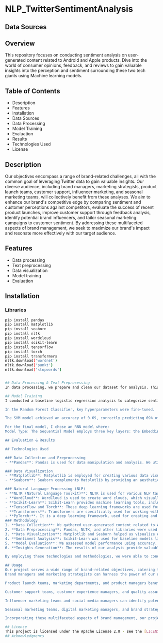 # NLP_TwitterSentimentAnalysis

## Data Sources


## Overview
This repository focuses on conducting sentiment analysis on user-generated content related to Android and Apple products. Dive into the world of consumer opinions, feedback, and reviews to gain valuable insights into the perception and sentiment surrounding these two tech giants using Machine learning models.

## Table of Contents
- Description
- Features
- Installation
- Data Sources
- Data Processing
- Model Training
- Evaluation
- Results
- Technologies Used
- License

## Description
Our objectives encompass a range of brand-related challenges, all with the common goal of leveraging Twitter data to gain valuable insights. Our diverse audience, including brand managers, marketing strategists, product launch teams, customer support, influencer marketing, and seasonal marketing teams, will collectively benefit from these analyses. We aim to enhance our brand's competitive edge by comparing sentiment and customer perceptions against competitors, evaluate the success of recent product launches, improve customer support through feedback analysis, identify potential brand influencers, and tailor seasonal marketing campaigns to customer sentiment. By addressing these multifaceted aspects of brand management, we seek to maximize our brand's impact and resonate more effectively with our target audience.

## Features
- Data processing
- Text preprocessing
- Data visualization
- Model training
- Evaluation

## Installation
### Libraries
```bash
pip install pandas
pip install matplotlib
pip install seaborn
pip install nltk
pip install wordcloud
pip install scikit-learn
pip install tensorflow
pip install torch
pip install transformers
nltk.download('wordnet')
nltk.download('punkt')
nltk.download('stopwords')


## Data Processing & Text Preprocessing
In data processing, we prepare and clean our dataset for analysis. This involves tasks like handling missing data, removing duplicates, and transforming data into a usable format. It ensures that the data is accurate and ready for analysis. Text preprocessing is specifically applied to text data. It involved tasks like tokenization (breaking text into words or phrases), removing stopwords (common words like "the" or "and"), and stemming (reducing words to their root form). For my case, I used Lemmatization over stemming. Text preprocessing makes text data suitable for natural language processing (NLP) tasks like sentiment analysis or topic modeling.

## Model Training
I conducted a baseline logistic regression analysis to categorize sentiment in text into three classes (1.0, 2.0, and 3.0). The precision for class 1.0 is 62%, while classes 2.0 and 3.0 have lower precision. Class 3.0 exhibits the highest recall at 88%, whereas class 2.0 has a lower recall. The F1-scores reflect a balance between precision and recall, with class 3.0 achieving the highest score (78%). The model's overall accuracy in sentiment classification is 68%.

In the Random Forest Classifier, key hyperparameters were fine-tuned. 'C' (regularization parameter) was set to 1, signifying low regularization. The 'kernel' used was 'rbf' for capturing nonlinear data patterns.

The SVM model achieved an accuracy of 0.69, correctly predicting 69% of instances. Class 1 showed decent precision but lower recall, indicating challenges in identifying this class. Class 3 performed well with high precision and recall. However, Class 2 had lower performance overall. In summary, the model excels in predicting Class 3 but struggles with Class 2.

For the final model, I chose an RNN model where:
Model Type: The Sequential Model employs three key layers: the Embedding Layer, which transforms words into 100-dimensional numerical vectors; the SimpleRNN Layer, which deciphers sequential data patterns into 128-dimensional representations; and the Dense Layer, facilitating decision-making among three categories. In summary, this Sequential Model interprets words, identifies text patterns, and classifies text into categories (e.g., positive, negative, or neutral sentiment) based on extensive training data.

## Evaluation & Results

## Technologies Used

### Data Collection and Preprocessing
- **Pandas**: Pandas is used for data manipulation and analysis. We utilize it to read, clean, and preprocess the Twitter data.

### Data Visualization
- **Matplotlib**: Matplotlib is employed for creating various data visualizations, including plots and charts that help us understand data patterns and trends.
- **Seaborn**: Seaborn complements Matplotlib by providing an aesthetically pleasing and high-level interface for creating informative and attractive statistical graphics.

### Natural Language Processing (NLP)
- **NLTK (Natural Language Toolkit)**: NLTK is used for various NLP tasks such as tokenization, removing stopwords, and stemming. It helps us prepare text data for sentiment analysis.
- **WordCloud**: WordCloud is used to create word clouds, which visually represent the most frequent words in the text data.
- **Scikit-Learn**: Scikit-Learn provides machine learning tools, including algorithms for sentiment analysis and model evaluation.
- **TensorFlow and Torch**: These deep learning frameworks are used for building and training neural network models, such as RNN and BERT, for advanced sentiment analysis.
- **Transformers**: Transformers are specifically used for working with pre-trained models like BERT for text classification.
- **PyTorch:**. It is a deep learning framework, used for creating and training neural networks.
### Methodology
1. **Data Collection**: We gathered user-generated content related to Android and Apple products from Twitter.
2. **Data Preprocessing**: Pandas, NLTK, and other libraries were used to clean and prepare the data. Text data was tokenized, stopwords were removed, and text was transformed into numerical representations.
3. **Data Visualization**: Matplotlib and Seaborn helped us visualize data trends and patterns.
4. **Sentiment Analysis**: Scikit-Learn was used for baseline models like Logistic Regression and Random Forest. TensorFlow and Torch were used for advanced models like RNN and BERT.
5. **Model Evaluation**: We assessed model performance using accuracy, precision, recall, F1-score, and confusion matrices.
6. **Insights Generation**: The results of our analysis provide valuable insights into consumer sentiment and perceptions of Android and Apple products.

By employing these technologies and methodologies, we were able to conduct comprehensive sentiment analysis on Twitter data and extract meaningful insights for brand management and marketing strategies.

## Usage
Our project serves a wide range of brand-related objectives, catering to diverse audiences across the organization.
Brand managers and marketing strategists can harness the power of our analysis to gain a competitive edge by comparing sentiments and customer perceptions against competitors, refining strategies, and uncovering strengths and weaknesses.

Product launch teams, marketing departments, and product managers benefit from our insights into customer sentiment during recent product launches, enabling them to gauge the effectiveness of strategies and identify areas for enhancement.

Customer support teams, customer experience managers, and quality assurance departments can analyze feedback from negative sentiments to enhance customer support services and address recurring pain points.

Influencer marketing teams and social media managers can identify potential brand influencers among those expressing strong positive sentiments, fostering brand advocacy.

Seasonal marketing teams, digital marketing managers, and brand strategists can utilize sentiment-based insights to tailor marketing campaigns for specific seasons and holidays, aligning with customer preferences.

Incorporating these multifaceted aspects of brand management, our project aims to empower teams across the organization to maximize our brand's impact and connect more effectively with our target audience.

## License
This project is licensed under the Apache License 2.0 - see the [LICENSE.md] file for details.
## Acknowledgments
